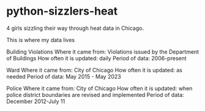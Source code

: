 # python-sizzlers-heat
4 girls sizzling their way through heat data in Chicago.

This is where my data lives

Building Violations
Where it came from: Violations issued by the Department of Buildings
How often it is updated: daily
Period of data: 2006-present

Ward
Where it came from: City of Chicago
How often it is updated: as needed
Period of data: May 2015 - May 2023

Police
Where it came from: City of Chicago
How often it is updated: when police district boundaries are revised and implemented
Period of data: December 2012-July 11

